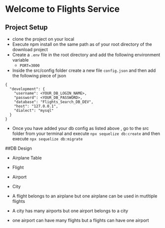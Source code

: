 # Welcome to Flights Service

## Project Setup
- clone the project on your local
- Execute npm install on the same path as of your root directory of the download project
- Create a `.env` file in the root directory and add the following environment variable
    -  `PORT=3000`
- Inside the src/config folder create a new file `config.json` and then add the following piece of json

```
{
  "development": {
    "username": <YOUR_DB_LOGIN_NAME>,
    "password": <YOUR_DB_PASSWORD>,
    "database": "Flights_Search_DB_DEV",
    "host": "127.0.0.1",
    "dialect": "mysql"
  }
}

```
- Once you have added your db config as listed above , go to the src folder from your terminal and execute `npx sequelize db:create`
and then execute
`npx sequelize db:migrate`


##DB Design
- Airplane Table
- Flight
- Airport
- City

- A flight belongs to an airplane but one airplane can be used in mutltiple flights
- A city has many airports but one airport belongs to a city
- one airport can have many flights but a flights can have one airport
